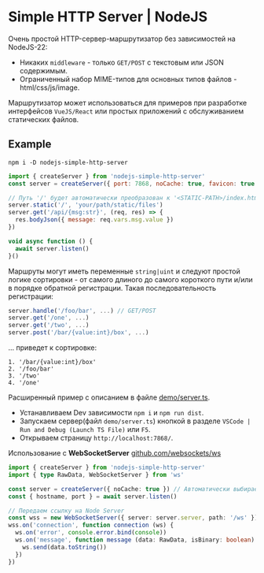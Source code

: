 
# Simple HTTP Server | NodeJS

Очень простой HTTP-сервер-маршрутизатор без зависимостей на NodeJS-22:

* Никаких `middleware` - только `GET/POST` с текстовым или JSON содержимым.
* Ограниченный набор MIME-типов для основных типов файлов - html/css/js/image.

Маршрутизатор может использоваться для примеров при разработке интерфейсов `VueJS/React` или простых приложений с обслуживанием статических файлов.

## Example

    npm i -D nodejs-simple-http-server

```js
import { createServer } from 'nodejs-simple-http-server'
const server = createServer({ port: 7868, noCache: true, favicon: true })

// Путь '/' будет автоматически преобразован к '<STATIC-PATH>/index.html'.
server.static('/', 'your/path/static/files')
server.get('/api/{msg:str}', (req, res) => {
  res.bodyJson({ message: req.vars.msg.value })
})

void async function () {
  await server.listen()
}()
```

Маршруты могут иметь переменные `string|uint` и следуют простой логике сортировки - от самого длиного до самого короткого пути и/или в порядке обратной регистрации. Такая последовательность регистрации:

```js
server.handle('/foo/bar', ...) // GET/POST
server.get('/one', ...)
server.get('/two', ...)
server.post('/bar/{value:int}/box', ...)
```

... приведет к сортировке:

    1. '/bar/{value:int}/box'
    2. '/foo/bar'
    3. '/two'
    4. '/one'

Расширенный пример с описанием в файле [demo/server.ts](demo/server.ts).

* Устанавливаем Dev зависимости `npm i` и `npm run dist`.
* Запускаем сервер(файл `demo/server.ts`) кнопкой в разделе `VSCode | Run and Debug (Launch TS File)` или `F5`.
* Открываем страницу `http://localhost:7868/`.

Использование с **WebSocketServer** [github.com/websockets/ws](https://github.com/websockets/ws)

```ts
import { createServer } from 'nodejs-simple-http-server'
import { type RawData, WebSocketServer } from 'ws'

const server = createServer({ noCache: true }) // Автоматически выбирается свободный порт
const { hostname, port } = await server.listen()

// Передаем ссылку на Node Server
const wss = new WebSocketServer({ server: server.server, path: '/ws' })
wss.on('connection', function connection (ws) {
  ws.on('error', console.error.bind(console))
  ws.on('message', function message (data: RawData, isBinary: boolean) {
    ws.send(data.toString())
  })
})
```
